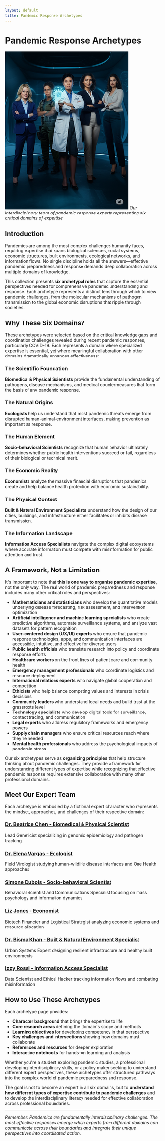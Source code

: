 ```yaml
---
layout: default
title: Pandemic Response Archetypes
---
```


# Pandemic Response Archetypes

![Our Expert Team](../assets/images/appex.png)
*Our interdisciplinary team of pandemic response experts representing six critical domains of expertise*

## Introduction

Pandemics are among the most complex challenges humanity faces, requiring expertise that spans biological sciences, social systems, economic structures, built environments, ecological networks, and information flows. No single discipline holds all the answers—effective pandemic preparedness and response demands deep collaboration across multiple domains of knowledge.

This collection presents **six archetypal roles** that capture the essential perspectives needed for comprehensive pandemic understanding and response. Each archetype represents a distinct lens through which to view pandemic challenges, from the molecular mechanisms of pathogen transmission to the global economic disruptions that ripple through societies.

## Why These Six Domains?

These archetypes were selected based on the critical knowledge gaps and coordination challenges revealed during recent pandemic responses, particularly COVID-19. Each represents a domain where specialized expertise is essential, yet where meaningful collaboration with other domains dramatically enhances effectiveness:

### The Scientific Foundation
**Biomedical & Physical Scientists** provide the fundamental understanding of pathogens, disease mechanisms, and medical countermeasures that form the basis of any pandemic response.

### The Natural Origins
**Ecologists** help us understand that most pandemic threats emerge from disrupted human-animal-environment interfaces, making prevention as important as response.

### The Human Element
**Socio-behavioral Scientists** recognize that human behavior ultimately determines whether public health interventions succeed or fail, regardless of their biological or technical merit.

### The Economic Reality
**Economists** analyze the massive financial disruptions that pandemics create and help balance health protection with economic sustainability.

### The Physical Context
**Built & Natural Environment Specialists** understand how the design of our cities, buildings, and infrastructure either facilitates or inhibits disease transmission.

### The Information Landscape
**Information Access Specialists** navigate the complex digital ecosystems where accurate information must compete with misinformation for public attention and trust.

## A Framework, Not a Limitation

It's important to note that **this is one way to organize pandemic expertise**, not the only way. The real world of pandemic preparedness and response includes many other critical roles and perspectives:

- **Mathematicians and statisticians** who develop the quantitative models underlying disease forecasting, risk assessment, and intervention optimization
- **Artificial intelligence and machine learning specialists** who create predictive algorithms, automate surveillance systems, and analyze vast datasets for pattern recognition
- **User-centered design (UX/UI) experts** who ensure that pandemic response technologies, apps, and communication interfaces are accessible, intuitive, and effective for diverse users
- **Public health officials** who translate research into policy and coordinate response efforts
- **Healthcare workers** on the front lines of patient care and community health
- **Emergency management professionals** who coordinate logistics and resource deployment
- **International relations experts** who navigate global cooperation and competition
- **Ethicists** who help balance competing values and interests in crisis decisions
- **Community leaders** who understand local needs and build trust at the grassroots level
- **Technology specialists** who develop digital tools for surveillance, contact tracing, and communication
- **Legal experts** who address regulatory frameworks and emergency powers
- **Supply chain managers** who ensure critical resources reach where they're needed
- **Mental health professionals** who address the psychological impacts of pandemic stress

Our six archetypes serve as **organizing principles** that help structure thinking about pandemic challenges. They provide a framework for understanding different types of expertise while recognizing that effective pandemic response requires extensive collaboration with many other professional domains.

## Meet Our Expert Team

Each archetype is embodied by a fictional expert character who represents the mindset, approaches, and challenges of their respective domain:

### [Dr. Beatrice Chen - Biomedical & Physical Scientist](./biomedical)
Lead Geneticist specializing in genomic epidemiology and pathogen tracking

### [Dr. Elena Vargas - Ecologist](./ecologist/)
Field Virologist studying human-wildlife disease interfaces and One Health approaches

### [Simone Dubois - Socio-behavioral Scientist](./socio-behavioral)
Behavioral Scientist and Communications Specialist focusing on mass psychology and information dynamics

### [Liz Jones - Economist](./economist)
Biotech Financier and Logistical Strategist analyzing economic systems and resource allocation

### [Dr. Bisma Khan - Built & Natural Environment Specialist](./built-environment)
Urban Systems Expert designing resilient infrastructure and healthy built environments

### [Izzy Rossi - Information Access Specialist](./information-access)
Data Scientist and Ethical Hacker tracking information flows and combating misinformation

## How to Use These Archetypes

Each archetype page provides:

- **Character background** that brings the expertise to life
- **Core research areas** defining the domain's scope and methods
- **Learning objectives** for developing competency in that perspective
- **Key challenges and intersections** showing how domains must collaborate
- **References and resources** for deeper exploration
- **Interactive notebooks** for hands-on learning and analysis

Whether you're a student exploring pandemic studies, a professional developing interdisciplinary skills, or a policy maker seeking to understand different expert perspectives, these archetypes offer structured pathways into the complex world of pandemic preparedness and response.

The goal is not to become an expert in all six domains, but to **understand how different types of expertise contribute to pandemic challenges** and to develop the interdisciplinary literacy needed for effective collaboration across professional boundaries.

---

*Remember: Pandemics are fundamentally interdisciplinary challenges. The most effective responses emerge when experts from different domains can communicate across their boundaries and integrate their unique perspectives into coordinated action.*